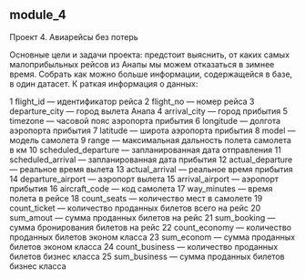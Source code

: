 ## module_4
Проект 4. Авиарейсы без потерь

Основные цели и задачи проекта: предстоит выяснить, от каких самых малоприбыльных рейсов из Анапы мы можем отказаться в зимнее время. 
Cобрать как можно больше информации, содержащейся в базе, в один датасет. 
К
раткая информация о данных:

1 flight_id — идентификатор рейса
2 flight_no — номер рейса
3 departure_city — город вылета Анапа
4 arrival_city — город прибытия
5 timezone — часовой пояс аэропорта прибытия
6 longitude — долгота аэропорта прибытия
7 latitude — широта аэропорта прибытия
8 model — модель самолета
9 range — максимальная дальность полета самолета в км
10 scheduled_departure — запланированная дата отправления
11 scheduled_arrival — запланированная дата прибытия
12 actual_departure — реальное время вылета
13 actual_arrival — реальное время прибытия
14 departure_airport — аэропорт вылета
15 arrival_airport — аэропорт прибытия
16 aircraft_code — код самолета
17 way_minutes — время полета в рейсе
18 count_seats — количество мест в самолете
19 count_ticket — количество проданных билетов всего на рейс
20 sum_amout — сумма проданных билетов на рейс
21 sum_booking — сумма бронирования билетов на рейс
22 count_economy — количество проданных билетов эконом класса
23 sum_econom — сумма проданных билетов эконом класса
24 count_business — количество проданных билетов бизнес класса
25 sum_business — сумма проданных билетов бизнес класса